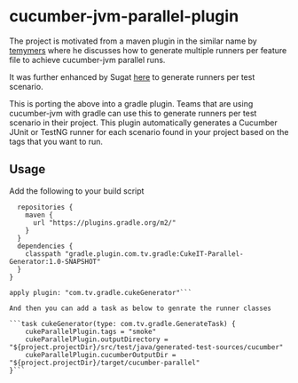 cucumber-jvm-parallel-plugin
============================

The project is motivated from a maven plugin in the similar name by
[temymers](https://github.com/temyers/cucumber-jvm-parallel-plugin) where he discusses how to generate multiple runners
per feature file to achieve cucumber-jvm parallel runs.

It was further enhanced by Sugat [here](https://github.com/sugatmankar/cucumber-jvm-parallel-plugin/tree/tagwiseOutlinewise)
to generate runners per test scenario.

This is porting the above into a gradle plugin. Teams that are using cucumber-jvm with gradle can use this to generate
runners per test scenario in their project. This plugin automatically generates a Cucumber JUnit or TestNG runner for
each scenario found in your project based on the tags that you want to run.

Usage
-----

Add the following to your build script

```buildscript {
  repositories {
    maven {
      url "https://plugins.gradle.org/m2/"
    }
  }
  dependencies {
    classpath "gradle.plugin.com.tv.gradle:CukeIT-Parallel-Generator:1.0-SNAPSHOT"
  }
}

apply plugin: "com.tv.gradle.cukeGenerator"```

And then you can add a task as below to genrate the runner classes

```task cukeGenerator(type: com.tv.gradle.GenerateTask) {
    cukeParallelPlugin.tags = "smoke"
    cukeParallelPlugin.outputDirectory = "${project.projectDir}/src/test/java/generated-test-sources/cucumber"
    cukeParallelPlugin.cucumberOutputDir = "${project.projectDir}/target/cucumber-parallel"
}```


